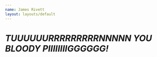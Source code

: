 ```yaml
---
name: James Rivett
layout: layouts/default
---
```


# _TUUUUUURRRRRRRRRNNNNN YOU BLOODY PIIIIIIIIGGGGGG!_
